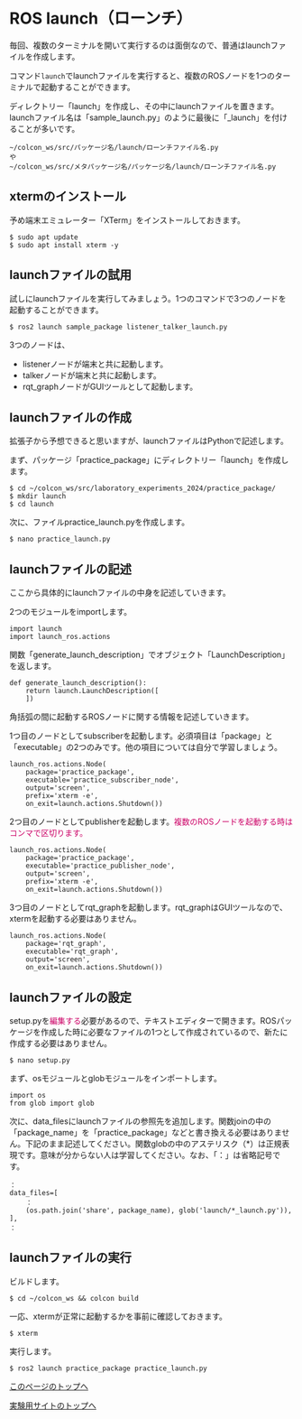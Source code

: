 # ROS launch（ローンチ）
毎回、複数のターミナルを開いて実行するのは面倒なので、普通はlaunchファイルを作成します。

コマンド`launch`でlaunchファイルを実行すると、複数のROSノードを1つのターミナルで起動することができます。

ディレクトリー「launch」を作成し、その中にlaunchファイルを置きます。launchファイル名は「sample_launch.py」のように最後に「_launch」を付けることが多いです。

```
~/colcon_ws/src/パッケージ名/launch/ローンチファイル名.py
や
~/colcon_ws/src/メタパッケージ名/パッケージ名/launch/ローンチファイル名.py
```

## xtermのインストール
予め端末エミュレーター「XTerm」をインストールしておきます。

```
$ sudo apt update
$ sudo apt install xterm -y
```


## launchファイルの試用
試しにlaunchファイルを実行してみましょう。1つのコマンドで3つのノードを起動することができます。

```
$ ros2 launch sample_package listener_talker_launch.py
```

3つのノードは、
- listenerノードが端末と共に起動します。
- talkerノードが端末と共に起動します。
- rqt_graphノードがGUIツールとして起動します。


## launchファイルの作成
拡張子から予想できると思いますが、launchファイルはPythonで記述します。

まず、パッケージ「practice_package」にディレクトリー「launch」を作成します。

```
$ cd ~/colcon_ws/src/laboratory_experiments_2024/practice_package/
$ mkdir launch
$ cd launch
```

次に、ファイルpractice_launch.pyを作成します。

```
$ nano practice_launch.py
```

## launchファイルの記述
ここから具体的にlaunchファイルの中身を記述していきます。

2つのモジュールをimportします。

```
import launch
import launch_ros.actions
```

関数「generate_launch_description」でオブジェクト「LaunchDescription」を返します。

```
def generate_launch_description():
    return launch.LaunchDescription([
    ])
```

角括弧の間に起動するROSノードに関する情報を記述していきます。

1つ目のノードとしてsubscriberを起動します。必須項目は「package」と「executable」の2つのみです。他の項目については自分で学習しましょう。

```
launch_ros.actions.Node(
    package='practice_package',
    executable='practice_subscriber_node',
    output='screen',
    prefix='xterm -e',
    on_exit=launch.actions.Shutdown())
```

2つ目のノードとしてpublisherを起動します。<span style="color: #CC0066;">複数のROSノードを起動する時はコンマで区切ります。</span>

```
launch_ros.actions.Node(
    package='practice_package',
    executable='practice_publisher_node',
    output='screen',
    prefix='xterm -e',
    on_exit=launch.actions.Shutdown())
```

3つ目のノードとしてrqt_graphを起動します。rqt_graphはGUIツールなので、xtermを起動する必要はありません。

```
launch_ros.actions.Node(
    package='rqt_graph',
    executable='rqt_graph',
    output='screen',
    on_exit=launch.actions.Shutdown())
```

## launchファイルの設定
setup.pyを<span style="color: #CC0066;">編集する</span>必要があるので、テキストエディターで開きます。ROSパッケージを作成した時に必要なファイルの1つとして作成されているので、新たに作成する必要はありません。

```
$ nano setup.py
```

まず、osモジュールとglobモジュールをインポートします。

```
import os
from glob import glob
```

次に、data_filesにlaunchファイルの参照先を追加します。関数joinの中の「package_name」を「practice_package」などと書き換える必要はありません。下記のまま記述してください。関数globの中のアステリスク（*）は正規表現です。意味が分からない人は学習してください。なお、「：」は省略記号です。

```
：
data_files=[
    ：
    (os.path.join('share', package_name), glob('launch/*_launch.py')),
],
：
```

## launchファイルの実行
ビルドします。

```
$ cd ~/colcon_ws && colcon build
```

一応、xtermが正常に起動するかを事前に確認しておきます。

```
$ xterm
```

実行します。

```
$ ros2 launch practice_package practice_launch.py
```

[このページのトップへ](#)

[実験用サイトのトップへ](https://stl-apu.github.io/laboratory_experiments/)
